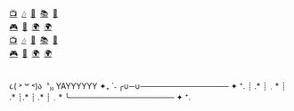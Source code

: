 <a href="https://www.youtube.com/@SkyboundXenon2?sub_confirmation=1" target="_blank">📺</a>&nbsp;
<a href="#" target="_blank">🎶</a>&nbsp;
<a href="#" target="_blank">🔴</a>&nbsp;
<a href="#" target="_blank">📚</a>&nbsp;
<a href="#" target="_blank">🍳</a>
<br><a href="#" target="_blank">🎮</a>&nbsp;
<a href="#" target="_blank">🎥</a>&nbsp;
<a href="#" target="_blank">🌍</a>&nbsp;
<a href="https://bsky.app/profile/skyboundxenon.bsky.social" target="_blank">🌍</a><br>
<a href="https://www.youtube.com/@SkyboundXenon2?sub_confirmation=1" target="_blank">📺</a>&nbsp;
<a href="#" target="_blank">🎶</a>&nbsp;
<a href="#" target="_blank">🔴</a>&nbsp;
<a href="#" target="_blank">📚</a>&nbsp;
<a href="#" target="_blank">🍳</a>
<br><a href="#" target="_blank">🎮</a>&nbsp;
<a href="#" target="_blank">🎥</a>&nbsp;
<a href="#" target="_blank">🌍</a>&nbsp;
<a href="https://bsky.app/profile/skyboundxenon.bsky.social" target="_blank">🌍</a><br><br>
<br>
૮( ˃ ꒳ ˂)ა〝₎₎ YAYYYYYY ✦₊ ˊ˗ 
╭∪─∪──────────────── ✦ ⁺.
┊ .*
┊﹒*
┊ .*
┊.*
┊ .*
┊﹒*
╰─────────────────── ✦ ⁺.
